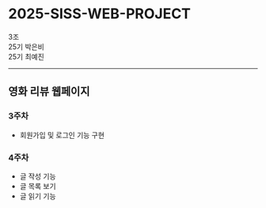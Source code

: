 # 2025-SISS-WEB-PROJECT
3조
<br> 25기 박은비
<br> 25기 최예진

----
## 영화 리뷰 웹페이지

### 3주차
- 회원가입 및 로그인 기능 구현


### 4주차
- 글 작성 기능
- 글 목록 보기
- 글 읽기 기능

